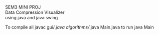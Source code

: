 SEM3 MINI PROJ  
Data Compression Visualizer  
using java and java swing

To compile all
javac gui/*.java algorithms/*.java Main.java
to run
java Main
